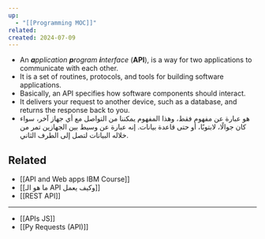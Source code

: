 ```yaml
---
up:
  - "[[Programming MOC]]"
related: 
created: 2024-07-09
---
```

 
- An **_a_**_pplication_ **_p_**_rogram_ **_i_**_nterface_ (**API**), is a way for two applications to communicate with each other. 
- It is a set of routines, protocols, and tools for building software applications.
- Basically, an API specifies how software components should interact.
- It delivers your request to another device, such as a database, and returns the response back to you.
- هو عبارة عن مفهوم فقط، وهذا المفهوم يمكننا من التواصل مع أي جهاز آخر، سواء كان جوالًا، لابتوبًا، أو حتى قاعدة بيانات. 
  إنه عبارة عن وسيط بين الجهازين تمر من خلاله البيانات لتصل إلى الطرف الثاني.

## Related
- [[API and Web apps IBM Course]]
- [[ما هو الـ API وكيف يعمل]]
- [[REST API]]

---
- [[APIs JS]]
- [[Py Requests (API)]]